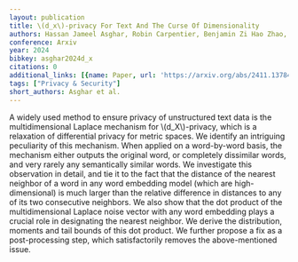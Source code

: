 ```yaml
---
layout: publication
title: \(d_x\)-privacy For Text And The Curse Of Dimensionality
authors: Hassan Jameel Asghar, Robin Carpentier, Benjamin Zi Hao Zhao, Dali Kaafar
conference: Arxiv
year: 2024
bibkey: asghar2024d_x
citations: 0
additional_links: [{name: Paper, url: 'https://arxiv.org/abs/2411.13784'}]
tags: ["Privacy & Security"]
short_authors: Asghar et al.
---
```

A widely used method to ensure privacy of unstructured text data is the
multidimensional Laplace mechanism for \\(d_X\\)-privacy, which is a relaxation of
differential privacy for metric spaces. We identify an intriguing peculiarity
of this mechanism. When applied on a word-by-word basis, the mechanism either
outputs the original word, or completely dissimilar words, and very rarely any
semantically similar words. We investigate this observation in detail, and tie
it to the fact that the distance of the nearest neighbor of a word in any word
embedding model (which are high-dimensional) is much larger than the relative
difference in distances to any of its two consecutive neighbors. We also show
that the dot product of the multidimensional Laplace noise vector with any word
embedding plays a crucial role in designating the nearest neighbor. We derive
the distribution, moments and tail bounds of this dot product. We further
propose a fix as a post-processing step, which satisfactorily removes the
above-mentioned issue.